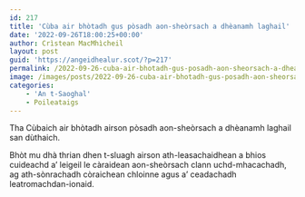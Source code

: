 ```yaml
---
id: 217
title: 'Cùba air bhòtadh gus pòsadh aon-sheòrsach a dhèanamh laghail'
date: '2022-09-26T18:00:25+00:00'
author: Crìstean MacMhìcheil
layout: post
guid: 'https://angeidhealur.scot/?p=217'
permalink: /2022-09-26-cuba-air-bhotadh-gus-posadh-aon-sheorsach-a-dheanamh-laghail/
image: /images/posts/2022-09-26-cuba-air-bhotadh-gus-posadh-aon-sheorsach-a-dheanamh-laghail.webp
categories:
    - 'An t-Saoghal'
    - Poileataigs
---
```


Tha Cùbaich air bhòtadh airson pòsadh aon-sheòrsach a dhèanamh laghail san dùthaich.

Bhòt mu dhà thrian dhen t-sluagh airson ath-leasachaidhean a bhios cuideachd a’ leigeil le càraidean aon-sheòrsach clann uchd-mhacachadh, ag ath-sònrachadh còraichean chloinne agus a’ ceadachadh leatromachdan-ionaid.
